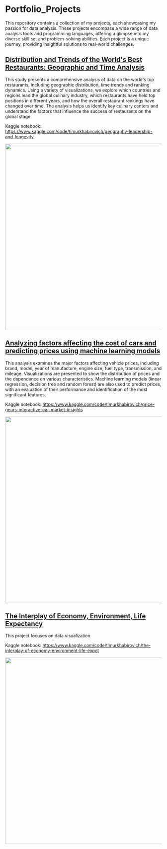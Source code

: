 # Portfolio_Projects

This repository contains a collection of my projects, each showcasing my passion for data analysis. These projects encompass a wide range of data analysis tools and programming languages, offering a glimpse into my diverse skill set and problem-solving abilities. Each project is a unique journey, providing insightful solutions to real-world challenges.

## [Distribution and Trends of the World's Best Restaurants: Geographic and Time Analysis](https://github.com/anastasiyaigonina/Portfolio_Projects/tree/main/diabetes_hypothesis_predictions)

This study presents a comprehensive analysis of data on the world's top restaurants, including geographic distribution, time trends and ranking dynamics. Using a variety of visualizations, we explore which countries and regions lead the global culinary industry, which restaurants have held top positions in different years, and how the overall restaurant rankings have changed over time. The analysis helps us identify key culinary centers and understand the factors that influence the success of restaurants on the global stage.

Kaggle notebook: https://www.kaggle.com/code/timurkhabirovich/geography-leadership-and-longevity

<img src="diabetes_hypothesis_predictions/diabetes_screenshot.png" width="600">

## [Analyzing factors affecting the cost of cars and predicting prices using machine learning models](https://github.com/anastasiyaigonina/Portfolio_Projects/tree/main/reviews_sentiment_topic_modeling)

This analysis examines the major factors affecting vehicle prices, including brand, model, year of manufacture, engine size, fuel type, transmission, and mileage. Visualizations are presented to show the distribution of prices and the dependence on various characteristics. Machine learning models (linear regression, decision tree and random forest) are also used to predict prices, with an evaluation of their performance and identification of the most significant features.

Kaggle notebook: https://www.kaggle.com/code/timurkhabirovich/price-gears-interactive-car-market-insights

<img src="reviews_sentiment_topic_modeling/reviews_screenshot.png" width="600">

## [The Interplay of Economy, Environment, Life Expectancy ](https://github.com/anastasiyaigonina/Portfolio_Projects/tree/main/retails_sales_eda_predictions)

This project focuses on data visualization

Kaggle notebook: https://www.kaggle.com/code/timurkhabirovich/the-interplay-of-economy-environment-life-expct

<img src="retails_sales_eda_predictions/retail_screenshot.png" width="600">
